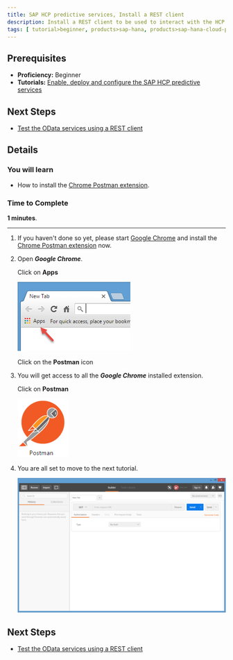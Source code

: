 ```yaml
---
title: SAP HCP predictive services, Install a REST client
description: Install a REST client to be used to interact with the HCP predictive services
tags: [ tutorial>beginner, products>sap-hana, products>sap-hana-cloud-platform ]
---
```


## Prerequisites
  - **Proficiency:** Beginner
  - **Tutorials:** [Enable, deploy and configure the SAP HCP predictive services](http://www.sap.com/developer/tutorials/hcpps-ps-configure.html)

## Next Steps
  - [Test the OData services using a REST client](http://www.sap.com/developer/tutorials/hcpps-rest-odata.html)

## Details
### You will learn
  - How to install the [Chrome Postman extension](http://chrome.google.com/webstore/detail/postman/fhbjgbiflinjbdggehcddcbncdddomop/).

### Time to Complete
  **1 minutes**.

---

1. If you haven't done so yet, please start [Google Chrome](http://www.google.com/chrome/browser/desktop/) and install the [Chrome Postman extension](http://chrome.google.com/webstore/detail/postman/fhbjgbiflinjbdggehcddcbncdddomop/) now.

1. Open ***Google Chrome***.

    Click on **Apps**

    ![Google Chrome](1.png)

    Click on the **Postman** icon

1. You will get access to all the ***Google Chrome*** installed extension.

    Click on **Postman**

    ![Postman](2.png)

1. You are all set to move to the next tutorial.

    ![Postman](3.png)

## Next Steps
  - [Test the OData services using a REST client](http://www.sap.com/developer/tutorials/hcpps-rest-odata.html)

